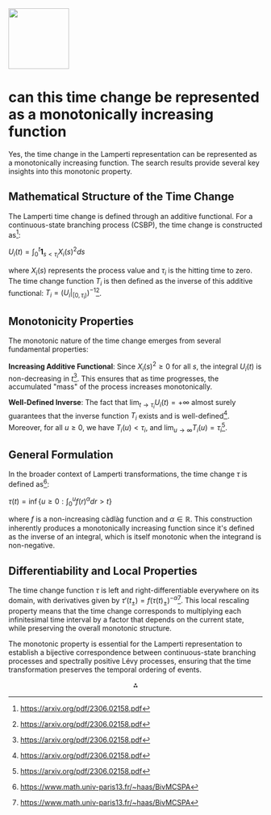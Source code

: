 <img src="https://r2cdn.perplexity.ai/pplx-full-logo-primary-dark%402x.png" class="logo" width="120"/>

# can this time change be represented as a monotonically increasing function

Yes, the time change in the Lamperti representation can be represented as a monotonically increasing function. The search results provide several key insights into this monotonic property.

## **Mathematical Structure of the Time Change**

The Lamperti time change is defined through an additive functional. For a continuous-state branching process (CSBP), the time change is constructed as[^4]:

$U_i(t) = \int_0^t \mathbf{1}_{s<\tau_i} X_i(s)^2 ds$

where $X_i(s)$ represents the process value and $\tau_i$ is the hitting time to zero. The time change function $T_i$ is then defined as the inverse of this additive functional: $T_i = (U_i|_{[0,\tau_i)})^{-1}$[^4].

## **Monotonicity Properties**

The monotonic nature of the time change emerges from several fundamental properties:

**Increasing Additive Functional**: Since $X_i(s)^2 \geq 0$ for all $s$, the integral $U_i(t)$ is non-decreasing in $t$[^4]. This ensures that as time progresses, the accumulated "mass" of the process increases monotonically.

**Well-Defined Inverse**: The fact that $\lim_{t \to \tau_i} U_i(t) = +\infty$ almost surely guarantees that the inverse function $T_i$ exists and is well-defined[^4]. Moreover, for all $u \geq 0$, we have $T_i(u) < \tau_i$, and $\lim_{u \to \infty} T_i(u) = \tau_i$[^4].

## **General Formulation**

In the broader context of Lamperti transformations, the time change $\tau$ is defined as[^2]:

$\tau(t) = \inf\left\{u \geq 0: \int_0^u f(r)^\alpha dr > t\right\}$

where $f$ is a non-increasing càdlàg function and $\alpha \in \mathbb{R}$. This construction inherently produces a monotonically increasing function since it's defined as the inverse of an integral, which is itself monotonic when the integrand is non-negative.

## **Differentiability and Local Properties**

The time change function $\tau$ is left and right-differentiable everywhere on its domain, with derivatives given by $\tau'(t_\pm) = f(\tau(t)_\pm)^{-\alpha}$[^2]. This local rescaling property means that the time change corresponds to multiplying each infinitesimal time interval by a factor that depends on the current state, while preserving the overall monotonic structure.

The monotonic property is essential for the Lamperti representation to establish a bijective correspondence between continuous-state branching processes and spectrally positive Lévy processes, ensuring that the time transformation preserves the temporal ordering of events.

<div style="text-align: center">⁂</div>

[^1]: https://projecteuclid.org/journals/probability-surveys/volume-6/issue-none/Proofs-of-the-Lamperti-representation-of-continuous-state-branching-processes/10.1214/09-PS154.pdf

[^2]: https://www.math.univ-paris13.fr/~haas/BivMCSPA

[^3]: https://projecteuclid.org/journals/bulletin-of-the-belgian-mathematical-society-simon-stevin/volume-20/issue-3/On-the-remarkable-Lamperti-representation-of-the-inverse-local-time/10.36045/bbms/1378314508.pdf

[^4]: https://arxiv.org/pdf/2306.02158.pdf

[^5]: https://eudml.org/serve/233121/accessibleLayeredPdf/0

[^6]: https://www.sciencedirect.com/science/article/pii/S0167715222002231

[^7]: https://www.maths.univ-evry.fr/prepubli/324.pdf

[^8]: https://people.bath.ac.uk/ak257/book.pdf

[^9]: https://projecteuclid.org/journals/probability-surveys/volume-9/issue-none/On-temporally-completely-monotone-functions-for-Markov-processes/10.1214/11-PS179.pdf

[^10]: https://re.public.polimi.it/retrieve/efe1a5e3-4ba0-4377-a32f-1ba99ea8d24e/On a Class of Time-Fractional Continuous-State Branching Processes.pdf

